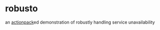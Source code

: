 # robusto
an [actionpack](https://github.com/withtwoemms/actionpack)ed demonstration of robustly handling service unavailability
